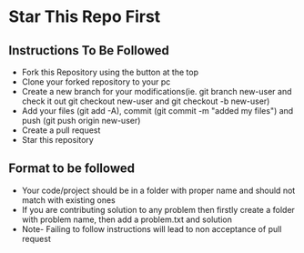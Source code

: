 
<h1>Star This Repo First</h1>
<h2>Instructions To Be Followed</h2>
<ul>
<li>Fork this Repository using the button at the top</li>
<li>Clone your forked repository to your pc</li>
<li>Create a new branch for your modifications(ie. git branch new-user and check it out git checkout new-user and git checkout -b new-user)</li>
<li>Add your files (git add -A), commit (git commit -m "added my files") and push (git push origin new-user)</li>
<li>Create a pull request</li>
<li>Star this repository</li>
</ul>

<h2>Format to be followed</h2>
<ul>
<li>Your code/project should be in a folder with proper name and should not match with existing ones</li>
<li>If you are contributing solution to any problem then firstly create a folder with problem name,
then add a problem.txt and solution</li>
<li>Note- Failing to follow instructions will lead to non acceptance of pull request</li>
</ul>